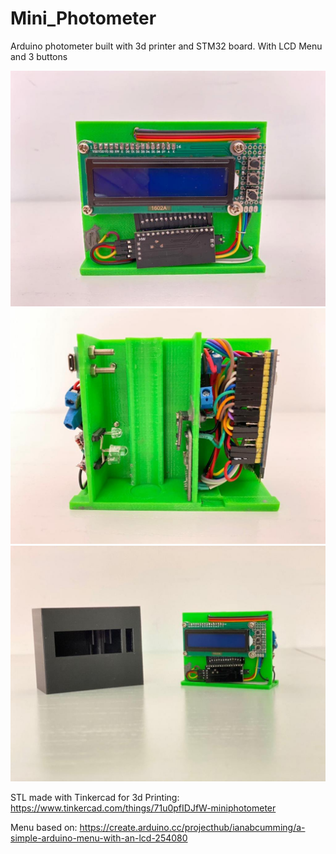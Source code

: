 # Mini_Photometer
Arduino photometer built with 3d printer and STM32 board. With LCD Menu and 3 buttons

<p align="center">
  <img src="/Photos/Front.jpeg" width="550" alt="Photometer Front without cover">
  <img src="/Photos/Back.jpeg" width="550" alt="Photometer Front without cover">
  <img src="/Photos/both.jpeg" width="550" alt="Photometer Front without cover">
</p>
 
 
STL made with Tinkercad for 3d Printing:
https://www.tinkercad.com/things/71u0pfIDJfW-miniphotometer

Menu based on:
https://create.arduino.cc/projecthub/ianabcumming/a-simple-arduino-menu-with-an-lcd-254080

